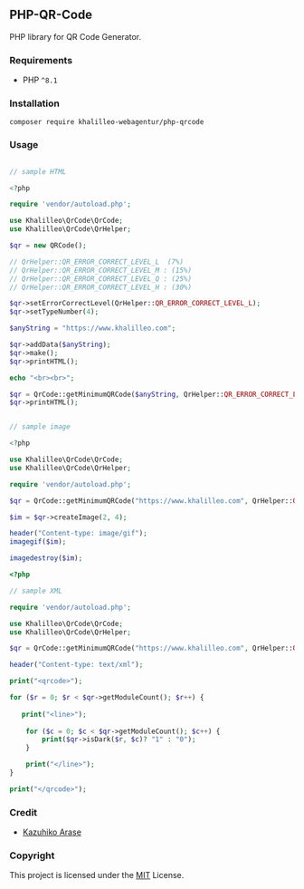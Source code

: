 ## PHP-QR-Code

PHP library for QR Code Generator.

### Requirements

* PHP `^8.1`

### Installation

`composer require khalilleo-webagentur/php-qrcode`

### Usage

```php

// sample HTML

<?php

require 'vendor/autoload.php';

use Khalilleo\QrCode\QrCode;
use Khalilleo\QrCode\QrHelper;

$qr = new QRCode();

// QrHelper::QR_ERROR_CORRECT_LEVEL_L  (7%)
// QrHelper::QR_ERROR_CORRECT_LEVEL_M : (15%)
// QrHelper::QR_ERROR_CORRECT_LEVEL_Q : (25%)
// QrHelper::QR_ERROR_CORRECT_LEVEL_H : (30%)

$qr->setErrorCorrectLevel(QrHelper::QR_ERROR_CORRECT_LEVEL_L);
$qr->setTypeNumber(4);

$anyString = "https://www.khalilleo.com";

$qr->addData($anyString);
$qr->make();
$qr->printHTML();

echo "<br><br>";

$qr = QrCode::getMinimumQRCode($anyString, QrHelper::QR_ERROR_CORRECT_LEVEL_L);
$qr->printHTML();
```

```php

// sample image

<?php

use Khalilleo\QrCode\QrCode;
use Khalilleo\QrCode\QrHelper;

require 'vendor/autoload.php';

$qr = QrCode::getMinimumQRCode("https://www.khalilleo.com", QrHelper::QR_ERROR_CORRECT_LEVEL_L);

$im = $qr->createImage(2, 4);

header("Content-type: image/gif");
imagegif($im);

imagedestroy($im);

```

```php
<?php

// sample XML

require 'vendor/autoload.php';

use Khalilleo\QrCode\QrCode;
use Khalilleo\QrCode\QrHelper;

$qr = QrCode::getMinimumQRCode("https://www.khalilleo.com", QrHelper::QR_ERROR_CORRECT_LEVEL_L);

header("Content-type: text/xml");

print("<qrcode>");

for ($r = 0; $r < $qr->getModuleCount(); $r++) {
   
   print("<line>");
    
    for ($c = 0; $c < $qr->getModuleCount(); $c++) {
        print($qr->isDark($r, $c)? "1" : "0");
    }

    print("</line>");
}

print("</qrcode>");

```

### Credit

* [Kazuhiko Arase](http://www.d-project.com/)


### Copyright

This project is licensed under the [MIT](http://www.opensource.org/licenses/mit-license.php) License.
